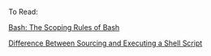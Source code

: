 To Read: 

[Bash: The Scoping Rules of Bash](https://gist.github.com/CMCDragonkai/0a66ba5e37c5d1746d8bc814b37d6e1d)

[Difference Between Sourcing and Executing a Shell Script](https://www.baeldung.com/linux/sourcing-vs-executing-shell-script)